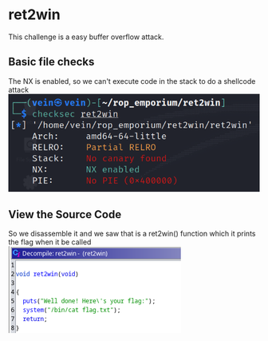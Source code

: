 # ret2win 

This challenge is a easy buffer overflow attack.

## Basic file checks
The NX is enabled, so we can't execute code in the stack to do a shellcode attack 
![Alt Text](checksec.png)

## View the Source Code
So we disassemble it and we saw that is a ret2win() function
which it prints the flag when it be called
![Alt Text](ret2win_func.png)


